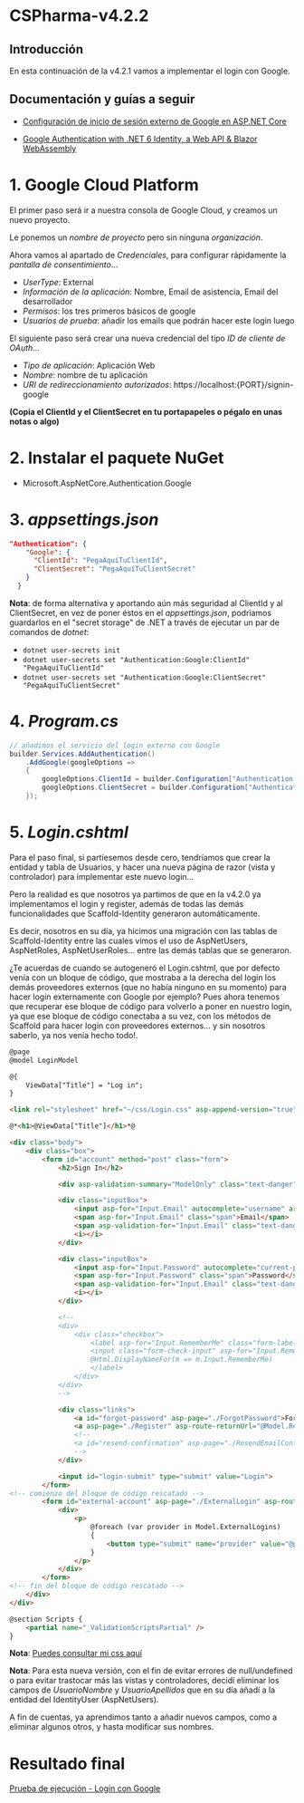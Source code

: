 # CSPharma-v4.2.2

## Introducción

En esta continuación de la v4.2.1 vamos a implementar el login con Google.

## Documentación y guías a seguir

- [Configuración de inicio de sesión externo de Google en ASP.NET Core](https://learn.microsoft.com/es-es/aspnet/core/security/authentication/social/google-logins?view=aspnetcore-7.0)

- [Google Authentication with .NET 6 Identity, a Web API & Blazor WebAssembly](https://www.youtube.com/watch?v=r3tytnzCuNw&ab_channel=PatrickGod)

# 1. Google Cloud Platform

El primer paso será ir a nuestra consola de Google Cloud, y creamos un nuevo proyecto.

Le ponemos un *nombre de proyecto* pero sin ninguna *organización*.

Ahora vamos al apartado de *Credenciales*, para configurar rápidamente la *pantalla de consentimiento*... 

- *UserType*: External
- *Información de la aplicación*: Nombre, Email de asistencia, Email del desarrollador
- *Permisos*: los tres primeros básicos de google
- *Usuarios de prueba*: añadir los emails que podrán hacer este login luego

El siguiente paso será crear una nueva credencial del tipo *ID de cliente de OAuth*...

- *Tipo de aplicación*: Aplicación Web
- *Nombre*: nombre de tu aplicación
- *URI de redireccionamiento autorizados*: https://localhost:{PORT}/signin-google

**(Copia el ClientId y el ClientSecret en tu portapapeles o pégalo en unas notas o algo)**

# 2. Instalar el paquete NuGet

- Microsoft.AspNetCore.Authentication.Google

# 3. *appsettings.json*

```json
"Authentication": {
    "Google": {
      "ClientId": "PegaAquíTuClientId",
      "ClientSecret": "PegaAquíTuClientSecret"
    }
  }
```

**Nota**: de forma alternativa y aportando aún más seguridad al ClientId y al ClientSecret, en vez de poner éstos en el *appsettings.json*, podríamos guardarlos en el "secret storage" de .NET a través de ejecutar un par de comandos de *dotnet*:

- `dotnet user-secrets init`
- `dotnet user-secrets set "Authentication:Google:ClientId" "PegaAquíTuClientId"`
- `dotnet user-secrets set "Authentication:Google:ClientSecret" "PegaAquíTuClientSecret"`

# 4. *Program.cs*

```csharp
// añadimos el servicio del login externo con Google
builder.Services.AddAuthentication()
    .AddGoogle(googleOptions =>
    {
        googleOptions.ClientId = builder.Configuration["Authentication:Google:ClientId"];
        googleOptions.ClientSecret = builder.Configuration["Authentication:Google:ClientSecret"];
    });
```

# 5. *Login.cshtml*

Para el paso final, si partíesemos desde cero, tendríamos que crear la entidad y tabla de Usuarios, y hacer una nueva página de razor (vista y controlador) para implementar este nuevo login...

Pero la realidad es que nosotros ya partimos de que en la v4.2.0 ya implementamos el login y register, además de todas las demás funcionalidades que Scaffold-Identity generaron automáticamente.

Es decir, nosotros en su día, ya hicimos una migración con las tablas de Scaffold-Identity entre las cuales vimos el uso de AspNetUsers, AspNetRoles, AspNetUserRoles... entre las demás tablas que se generaron.

¿Te acuerdas de cuando se autogeneró el Login.cshtml, que por defecto venía con un bloque de código, que mostraba a la derecha del login los demás proveedores externos (que no había ninguno en su momento) para hacer login externamente con Google por ejemplo? Pues ahora tenemos que recuperar ese bloque de código para volverlo a poner en nuestro login, ya que ese bloque de código conectaba a su vez, con los métodos de Scaffold para hacer login con proveedores externos... y sin nosotros saberlo, ya nos venía hecho todo!.

```html
@page
@model LoginModel

@{
    ViewData["Title"] = "Log in";
}

<link rel="stylesheet" href="~/css/Login.css" asp-append-version="true" />

@*<h1>@ViewData["Title"]</h1>*@

<div class="body">
    <div class="box">
        <form id="account" method="post" class="form">
            <h2>Sign In</h2>

            <div asp-validation-summary="ModelOnly" class="text-danger"></div>

            <div class="inputBox">
                <input asp-for="Input.Email" autocomplete="username" aria-required="true" />
                <span asp-for="Input.Email" class="span">Email</span>
                <span asp-validation-for="Input.Email" class="text-danger"></span>
                <i></i>
            </div>

            <div class="inputBox">
                <input asp-for="Input.Password" autocomplete="current-password" aria-required="true" />
                <span asp-for="Input.Password" class="span">Password</span>
                <span asp-validation-for="Input.Email" class="text-danger"></span>
                <i></i>
            </div>

            <!--
            <div>
                <div class="checkbox">
                    <label asp-for="Input.RememberMe" class="form-label">
                    <input class="form-check-input" asp-for="Input.RememberMe" />
                    @Html.DisplayNameFor(m => m.Input.RememberMe)
                    </label>
                </div>
            </div>
            -->

            <div class="links">
                <a id="forgot-password" asp-page="./ForgotPassword">Forgot Password</a>
                <a asp-page="./Register" asp-route-returnUrl="@Model.ReturnUrl">SignUp</a>
                <!--
                <a id="resend-confirmation" asp-page="./ResendEmailConfirmation">Resend email confirmation</a>
                -->
            </div>

            <input id="login-submit" type="submit" value="Login">
        </form>
<!-- comienzo del bloque de código rescatado -->
        <form id="external-account" asp-page="./ExternalLogin" asp-route-returnUrl="@Model.ReturnUrl" method="post" class="form2">
            <div>
                <p>
                    @foreach (var provider in Model.ExternalLogins)
                    {
                        <button type="submit" name="provider" value="@provider.Name" title="Log in using your @provider.DisplayName account">@provider.DisplayName</button>
                    }
                </p>
            </div>
        </form>
<!-- fin del bloque de código rescatado -->
    </div>
</div>

@section Scripts {
    <partial name="_ValidationScriptsPartial" />
}
```

**Nota**: [Puedes consultar mi css aquí](./CSPharma-v4.1/wwwroot/css/Login.css)

**Nota**: Para esta nueva versión, con el fin de evitar errores de null/undefined o para evitar trastocar más las vistas y controladores, decidí eliminar los campos de *UsuarioNombre* y *UsuarioApellidos* que en su día añadí a la entidad del IdentityUser (AspNetUsers). 

A fin de cuentas, ya aprendimos tanto a añadir nuevos campos, como a eliminar algunos otros, y hasta modificar sus nombres.

# Resultado final

[Prueba de ejecución - Login con Google](https://user-images.githubusercontent.com/80839621/226100274-4eb123ef-9295-4f75-b2ec-6fd73d11f622.mp4)